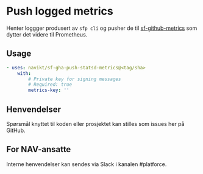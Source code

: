 # Push logged metrics

Henter loggger produsert av `sfp cli` og pusher de til [sf-github-metrics](https://github.com/navikt/sf-github-metrics) som dytter det videre til Prometheus.

## Usage

<!-- Start usage -->
```yaml
- uses: navikt/sf-gha-push-statsd-metrics@<tag/sha>
    with:
        # Private key for signing messages
        # Required: true
        metrics-key: ''
```
<!-- end usage -->

## Henvendelser

Spørsmål knyttet til koden eller prosjektet kan stilles som issues her på GitHub.

## For NAV-ansatte

Interne henvendelser kan sendes via Slack i kanalen #platforce.
